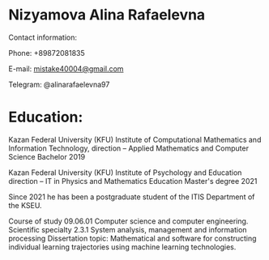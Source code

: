 # 
# Nizyamova Alina Rafaelevna

Contact information:

Phone: +89872081835

E-mail: mistake40004@gmail.com

Telegram: @alinarafaelevna97

#  Education:
Kazan Federal University (KFU) Institute of Computational Mathematics and Information Technology, direction – Applied Mathematics and Computer Science Bachelor 2019

Kazan Federal University (KFU) Institute of Psychology and Education direction – IT in Physics and Mathematics Education Master's degree 2021

Since 2021 he has been a postgraduate student of the ITIS Department of the KSEU.

Course of study 09.06.01 Computer science and computer engineering.
Scientific specialty 2.3.1 System analysis, management and information processing
Dissertation topic: Mathematical and software for constructing individual learning trajectories using machine learning technologies.